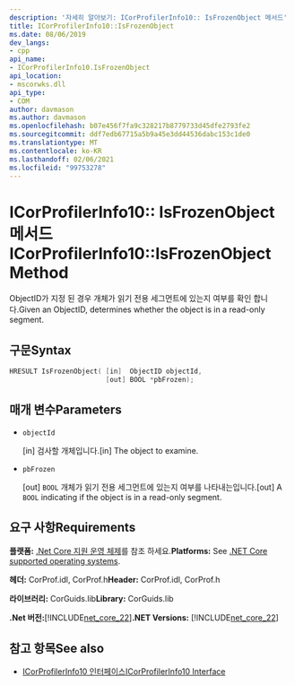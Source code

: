 ```yaml
---
description: '자세히 알아보기: ICorProfilerInfo10:: IsFrozenObject 메서드'
title: ICorProfilerInfo10::IsFrozenObject
ms.date: 08/06/2019
dev_langs:
- cpp
api_name:
- ICorProfilerInfo10.IsFrozenObject
api_location:
- mscorwks.dll
api_type:
- COM
author: davmason
ms.author: davmason
ms.openlocfilehash: b07e456f7fa9c328217b8779733d45dfe2793fe2
ms.sourcegitcommit: ddf7edb67715a5b9a45e3dd44536dabc153c1de0
ms.translationtype: MT
ms.contentlocale: ko-KR
ms.lasthandoff: 02/06/2021
ms.locfileid: "99753278"
---
```

# <a name="icorprofilerinfo10isfrozenobject-method"></a><span data-ttu-id="cf085-103">ICorProfilerInfo10:: IsFrozenObject 메서드</span><span class="sxs-lookup"><span data-stu-id="cf085-103">ICorProfilerInfo10::IsFrozenObject Method</span></span>

<span data-ttu-id="cf085-104">ObjectID가 지정 된 경우 개체가 읽기 전용 세그먼트에 있는지 여부를 확인 합니다.</span><span class="sxs-lookup"><span data-stu-id="cf085-104">Given an ObjectID, determines whether the object is in a read-only segment.</span></span>

## <a name="syntax"></a><span data-ttu-id="cf085-105">구문</span><span class="sxs-lookup"><span data-stu-id="cf085-105">Syntax</span></span>

```cpp
HRESULT IsFrozenObject( [in]  ObjectID objectId,
                        [out] BOOL *pbFrozen);
```

## <a name="parameters"></a><span data-ttu-id="cf085-106">매개 변수</span><span class="sxs-lookup"><span data-stu-id="cf085-106">Parameters</span></span>

- `objectId`

  <span data-ttu-id="cf085-107">\[in] 검사할 개체입니다.</span><span class="sxs-lookup"><span data-stu-id="cf085-107">\[in] The object to examine.</span></span>

- `pbFrozen`

  <span data-ttu-id="cf085-108">\[out] `BOOL` 개체가 읽기 전용 세그먼트에 있는지 여부를 나타내는입니다.</span><span class="sxs-lookup"><span data-stu-id="cf085-108">\[out] A `BOOL` indicating if the object is in a read-only segment.</span></span>

## <a name="requirements"></a><span data-ttu-id="cf085-109">요구 사항</span><span class="sxs-lookup"><span data-stu-id="cf085-109">Requirements</span></span>

<span data-ttu-id="cf085-110">**플랫폼:** [.Net Core 지원 운영 체제](../../../core/install/windows.md?pivots=os-windows)를 참조 하세요.</span><span class="sxs-lookup"><span data-stu-id="cf085-110">**Platforms:** See [.NET Core supported operating systems](../../../core/install/windows.md?pivots=os-windows).</span></span>

<span data-ttu-id="cf085-111">**헤더:** CorProf.idl, CorProf.h</span><span class="sxs-lookup"><span data-stu-id="cf085-111">**Header:** CorProf.idl, CorProf.h</span></span>

<span data-ttu-id="cf085-112">**라이브러리:** CorGuids.lib</span><span class="sxs-lookup"><span data-stu-id="cf085-112">**Library:** CorGuids.lib</span></span>

<span data-ttu-id="cf085-113">**.Net 버전:**[!INCLUDE[net_core_22](../../../../includes/net-core-30-md.md)]</span><span class="sxs-lookup"><span data-stu-id="cf085-113">**.NET Versions:** [!INCLUDE[net_core_22](../../../../includes/net-core-30-md.md)]</span></span>

## <a name="see-also"></a><span data-ttu-id="cf085-114">참고 항목</span><span class="sxs-lookup"><span data-stu-id="cf085-114">See also</span></span>

- [<span data-ttu-id="cf085-115">ICorProfilerInfo10 인터페이스</span><span class="sxs-lookup"><span data-stu-id="cf085-115">ICorProfilerInfo10 Interface</span></span>](icorprofilerinfo10-interface.md)
